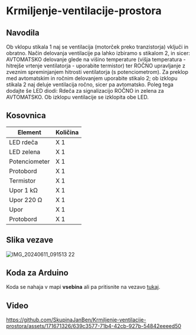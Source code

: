 # Krmiljenje-ventilacije-prostora
## Navodila
Ob vklopu stikala 1 naj se ventilacija (motorček preko tranzistorja) vključi in obratno. Način delovanja ventilacije pa lahko izbiramo s stikalom 2, in sicer: AVTOMATSKO delovanje glede na višino temperature (višja temperatura - hitrejše vrtenje ventilatorja - uporabite termistor) ter ROČNO upravljanje z zveznim spreminjanjem hitrosti ventilatorja (s potenciometrom). Za preklop med avtomatskim in ročnim delovanjem uporabite stikalo 2; ob izklopu stikala 2 naj deluje ventilacija ročno, sicer pa avtomatsko. Poleg tega dodajte še LED diodi: Rdeča za signalizacijo ROČNO in zelena za AVTOMATSKO. Ob izklopu ventilacije se izklopita obe LED.

## Kosovnica
|     Element     |   Količina          |
|----------|:----------|
|  LED rdeča    |      X 1       |         
|  LED zelena        |     X 1      |         
|  Potenciometer        |    X 1      |         
|  Protobord        |    X 1         |    
|  Termistor        |    X 1         |
|  Upor 1 kΩ       |    X 1         |
|  Upor  220 Ω       |    X 1         |
|  Upor         |    X 1         |
|  Protobord        |    X 1         |

## Slika vezave
![IMG_20240611_091513 22](https://github.com/SkupinaJanBen/Krmiljenje-ventilacije-prostora/assets/171671326/16601ab5-b801-4eaa-a215-46586464c80d)

## Koda za Arduino

Koda se nahaja v mapi __vsebina__ ali pa pritisnite na vezavo [tukaj](https://github.com/SkupinaJanBen/Krmiljenje-ventilacije-prostora/blob/main/vsebina/JanUBenMpnakoda.ino).

## Video 
https://github.com/SkupinaJanBen/Krmiljenje-ventilacije-prostora/assets/171671326/639c3577-71b4-42cb-927b-54842eeeed50

